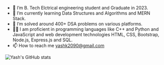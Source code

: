 - 👋  I’m B. Tech Elctrical engineering student and Graduate in 2023. 
- 👀  I’m currently learning Data Structures and Algorithms and MERN Stack.
- 👯 I’m solved around 400+ DSA problems on various platforms.
- 👨‍💻 I am proficient in programming languages  like C++ and Python and JavaScript and web development technologies  HTML, CSS, Bootstrap, Node.js, Express.js and SQL.
- 📫  How to reach me yashk2090@gmail.com

![Yash's GitHub stats](https://github-readme-stats.vercel.app/api?username=darkblade2090&theme=algolia&show_icons=true)

<!---
darkblade2090/darkblade2090 is a ✨ special ✨ repository because its `README.md` (this file) appears on your GitHub profile.
You can click the Preview link to take a look at your changes.
--->
